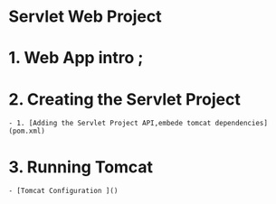 #
# Servlet Web Project 

# 1. Web App intro ;

# 2. Creating the Servlet Project 
    
    - 1. [Adding the Servlet Project API,embede tomcat dependencies](pom.xml)

# 3. Running Tomcat 

    - [Tomcat Configuration ]()
    